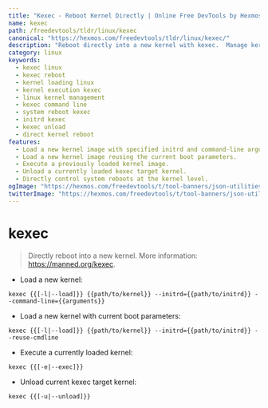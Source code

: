 ```yaml
---
title: "Kexec - Reboot Kernel Directly | Online Free DevTools by Hexmos"
name: kexec
path: /freedevtools/tldr/linux/kexec
canonical: "https://hexmos.com/freedevtools/tldr/linux/kexec/"
description: "Reboot directly into a new kernel with kexec.  Manage kernel loading, execution, and unloading efficiently. Free online tool, no registration required."
category: linux
keywords:
  - kexec linux
  - kexec reboot
  - kernel loading linux
  - kernel execution kexec
  - linux kernel management
  - kexec command line
  - system reboot kexec
  - initrd kexec
  - kexec unload
  - direct kernel reboot
features:
  - Load a new kernel image with specified initrd and command-line arguments.
  - Load a new kernel image reusing the current boot parameters.
  - Execute a previously loaded kernel image.
  - Unload a currently loaded kexec target kernel.
  - Directly control system reboots at the kernel level.
ogImage: "https://hexmos.com/freedevtools/t/tool-banners/json-utilities-banner.png"
twitterImage: "https://hexmos.com/freedevtools/t/tool-banners/json-utilities-banner.png"
---
```


# kexec

> Directly reboot into a new kernel.
> More information: <https://manned.org/kexec>.

- Load a new kernel:

`kexec {{[-l|--load]}} {{path/to/kernel}} --initrd={{path/to/initrd}} --command-line={{arguments}}`

- Load a new kernel with current boot parameters:

`kexec {{[-l|--load]}} {{path/to/kernel}} --initrd={{path/to/initrd}} --reuse-cmdline`

- Execute a currently loaded kernel:

`kexec {{[-e|--exec]}}`

- Unload current kexec target kernel:

`kexec {{[-u|--unload]}}`

